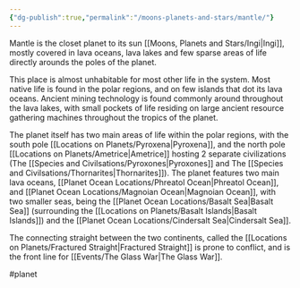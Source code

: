 ```yaml
---
{"dg-publish":true,"permalink":"/moons-planets-and-stars/mantle/"}
---
```


Mantle is the closet planet to its sun [[Moons, Planets and Stars/Ingi\|Ingi]], mostly covered in lava oceans, lava lakes and few sparse areas of life directly arounds the poles of the planet.

This place is almost unhabitable for most other life in the system. Most native life is found in the polar regions, and on few islands that dot its lava oceans. Ancient mining technology is found commonly around throughout the lava lakes, with small pockets of life residing on large ancient resource gathering machines throughout the tropics of the planet.

The planet itself has two main areas of life within the polar regions, with the south pole [[Locations on Planets/Pyroxena\|Pyroxena]], and the north pole [[Locations on Planets/Ametrice\|Ametrice]] hosting 2 separate civilizations (The [[Species and Civilsations/Pyroxones\|Pyroxones]] and The [[Species and Civilsations/Thornarites\|Thornarites]]). The planet features two main lava oceans, [[Planet Ocean Locations/Phreatol Ocean\|Phreatol Ocean]], and [[Planet Ocean Locations/Magnoian Ocean\|Magnoian Ocean]], with two smaller seas, being the [[Planet Ocean Locations/Basalt Sea\|Basalt Sea]] (surrounding the [[Locations on Planets/Basalt Islands\|Basalt Islands]]) and the [[Planet Ocean Locations/Cindersalt Sea\|Cindersalt Sea]]. 

The connecting straight between the two continents, called the [[Locations on Planets/Fractured Straight\|Fractured Straight]] is prone to conflict, and is the front line for [[Events/The Glass War\|The Glass War]].  

#planet